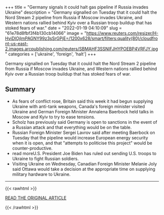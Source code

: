 +++
title = "Germany signals it could halt gas pipeline if Russia invades Ukraine"
description = "Germany signalled on Tuesday that it could halt the Nord Stream 2 pipeline from Russia if Moscow invades Ukraine, and Western nations rallied behind Kyiv over a Russian troop buildup that has stoked fears of war."
date = "2022-01-19 04:10:09"
slug = "61e78d8fbf3f4b130cb14066"
image = "https://www.reuters.com/resizer/H-HviDlOjlmPAGNY99z3sSrGPjE=/1200x628/smart/filters:quality(80)/cloudfront-us-east-2.images.arcpublishing.com/reuters/SBMAHF3SSNIFJHYPOEBP4VRFJY.jpg"
categories = ['ukraine', 'foreign', 'halt']
+++

Germany signalled on Tuesday that it could halt the Nord Stream 2 pipeline from Russia if Moscow invades Ukraine, and Western nations rallied behind Kyiv over a Russian troop buildup that has stoked fears of war.

## Summary

- As fears of conflict rose, Britain said this week it had begun supplying Ukraine with anti-tank weapons, Canada's foreign minister visited Ukraine and German Foreign Minister Annalena Baerbock held talks in Moscow and Kyiv to try to ease tensions.
- Scholz has previously said Germany is open to sanctions in the event of a Russian attack and that everything would be on the table.
- Russian Foreign Minister Sergei Lavrov said after meeting Baerbock on Tuesday that the pipeline would increase European energy security when it is open, and that "attempts to politicise this project" would be counter-productive.
- read moreU.S. President Joe Biden has ruled out sending U.S. troops to Ukraine to fight Russian soldiers.
- Visiting Ukraine on Wednesday, Canadian Foreign Minister Melanie Joly said Ottawa would take a decision at the appropriate time on supplying military hardware to Ukraine.

---

{{< rawhtml >}}
  <p class="article-category">
    <a target="_blank" href="https://www.reuters.com/world/europe/germany-signals-it-could-halt-gas-pipeline-if-russia-invades-ukraine-2022-01-18/">READ THE ORIGINAL ARTICLE</a>
  </p>
{{< /rawhtml >}}
